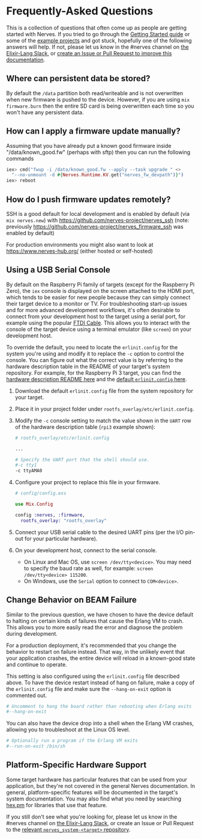 # Frequently-Asked Questions

This is a collection of questions that often come up as people are getting started with Nerves.
If you tried to go through the [Getting Started guide](https://hexdocs.pm/nerves/getting-started.html) or some of the [example projects](https://github.com/nerves-project/nerves_examples) and got stuck, hopefully one of the following answers will help.
If not, please let us know in the #nerves channel on [the Elixir-Lang Slack](https://elixir-slackin.herokuapp.com/), or [create an Issue or Pull Request to improve this documentation](https://github.com/nerves-project/nerves/tree/main/docs).

## Where can persistent data be stored?

By default the `/data` partition both read/writeable and is not overwritten when new firmware is pushed to the device. However, if you are using `mix firmware.burn` then the entire SD card is being overwritten each time so you won't have any persistent data.

## How can I apply a firmware update manually?

Assuming that you have already put a known good firmware inside "/data/known_good.fw" (perhaps with sftp) then you can run the following commands

```elixir
iex> cmd("fwup -i /data/known_good.fw --apply --task upgrade " <>
  "--no-unmount -d #{Nerves.Runtime.KV.get("nerves_fw_devpath")}")
iex> reboot
```

## How do I push firmware updates remotely?

SSH is a good default for local development and is enabled by default (via `mix nerves.new`) with https://github.com/nerves-project/nerves_ssh (note: previously https://github.com/nerves-project/nerves_firmware_ssh was enabled by default)

For production environments you might also want to look at https://www.nerves-hub.org/ (either hosted or self-hosted)

## Using a USB Serial Console

By default on the Raspberry Pi family of targets (except for the Raspberry Pi Zero), the `iex` console is displayed on the screen attached to the HDMI port, which tends to be easier for new people because they can simply connect their target device to a monitor or TV.
For troubleshooting start-up issues and for more advanced development workflows, it's often desirable to connect from your development host to the target using a serial port, for example using the popular [FTDI Cable](https://www.sparkfun.com/products/9717).
This allows you to interact with the console of the target device using a terminal emulator (like `screen`) on your development host.

To override the default, you need to locate the `erlinit.config` for the system you're using and modify it to replace the `-c` option to control the console.
You can figure out what the correct value is by referring to the hardware description table in the README of your target's system repository.
For example, for the Raspberry Pi 3 target, you can find the [hardware description README here](https://github.com/nerves-project/nerves_system_rpi3/blob/main/README.md) and the [default `erlinit.config` here](https://github.com/nerves-project/nerves_system_rpi3/blob/main/rootfs_overlay/etc/erlinit.config).

 1. Download the default `erlinit.config` file from the system repository for your target.
 2. Place it in your project folder under `rootfs_overlay/etc/erlinit.config`.
 3. Modify the `-c` console setting to match the value shown in the `UART` row of the hardware description table (`rpi3` example shown):

    ```bash
    # rootfs_overlay/etc/erlinit.config

    ...

    # Specify the UART port that the shell should use.
    #-c tty1
    -c ttyAMA0
    ```

 4. Configure your project to replace this file in your firmware.

    ```elixir
    # config/config.exs

    use Mix.Config

    config :nerves, :firmware,
      rootfs_overlay: "rootfs_overlay"
    ```

 5. Connect your USB serial cable to the desired UART pins (per the I/O pin-out for your particular hardware).
 6. On your development host, connect to the serial console.

    * On Linux and Mac OS, use `screen /dev/tty<device>`.
      You may need to specify the baud rate as well, for example: `screen /dev/tty<device> 115200`.
    * On Windows, use the `Serial` option to connect to `COM<device>`.

## Change Behavior on BEAM Failure

Similar to the previous question, we have chosen to have the device default to halting on certain kinds of failures that cause the Erlang VM to crash.
This allows you to more easily read the error and diagnose the problem during development.

For a production deployment, it's recommended that you change the behavior to restart on failure instead.
That way, in the unlikely event that your application crashes, the entire device will reload in a known-good state and continue to operate.

This setting is also configured using the `erlinit.config` file described above.
To have the device restart instead of hang on failure, make a copy of the `erlinit.config` file and make sure the `--hang-on-exit` option is commented out.

```bash
# Uncomment to hang the board rather than rebooting when Erlang exits
#--hang-on-exit
```

You can also have the device drop into a shell when the Erlang VM crashes, allowing you to troubleshoot at the Linux OS level.

```bash
# Optionally run a program if the Erlang VM exits
#--run-on-exit /bin/sh
```

## Platform-Specific Hardware Support

Some target hardware has particular features that can be used from your
application, but they're not covered in the general Nerves documentation.  In
general, platform-specific features will be documented in the target's system
documentation.  You may also find what you need by searching
[hex.pm](https://hex.pm) for libraries that use that feature.

If you still don't see what you're looking for, please let us know in the #nerves channel on [the Elixir-Lang Slack](https://elixir-slackin.herokuapp.com/), or create an Issue or Pull Request to the [relevant `nerves_system-<target>` repository](https://github.com/nerves-project?query=nerves_system_).
